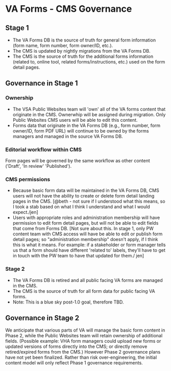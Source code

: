 # VA Forms - CMS Governance


## Stage 1
- The VA Forms DB is the source of truth for general form information (form name, form number, form owner/ID, etc.). 
- The CMS is updated by nightly migrations from the VA Forms DB.
- The CMS is the source of truth for the additional forms information (related to, online tool, related forms/instructions, etc.) used on the form detail pages.

## Governance in Stage 1

### Ownership
- The VSA Public Websites team will 'own' all of the VA forms content that originate in the CMS. Ownerwhip will be assigned during migration. Only Public Websites CMS users will be able to edit this content.
- Forms data that originate in the VA Forms DB (e.g., form number, form owner/ID, form PDF URL) will continue to be owned by the forms managers and managed in the source VA Forms DB.

### Editorial workflow within CMS
Form pages will be governed by the same workflow as other content ('Draft', 'In review' 'Published').

### CMS permissions

- Because basic form data will be maintained in the VA Forms DB, CMS users will not have the ability to create or delete form detail landing pages in the CMS. [@beth - not sure if I understood what this means, so I took a stab based on what I think I understand and what I would expect./jen] 
- Users with appropriate roles and administration membership will have permission to edit form detail pages, but will not be able to edit fields that come from Forms DB. [Not sure about this. In stage 1, only PW content team with CMS access will have be able to edit or publish form detail pages; so "administration membership" doesn't apply, if I think this is what it means. For example: if a stakeholder or form manager tells us that a form should have different 'related to' labels, they'll have to get in touch with the PW team to have that updated for them./ jen]


### Stage 2
- The VA Forms DB is retired and all public facing VA forms are managed in the CMS.
- The CMS is the source of truth for all form data for public facing VA forms. 
- Note: This is a blue sky post-1.0 goal, therefore TBD.

## Governance in Stage 2
We anticipate that various parts of VA will manage the basic form content in Phase 2, while the Public Websites team will retain ownership of additional fields. (Possible example: VHA form managers could upload new forms or updated versions of forms directly into the CMS; or directly remove retired/expired forms from the CMS.) However Phase 2 governance plans have not yet been finalized. Rather than risk over-engineering, the initial content model will only reflect Phase 1 governance requirements.

